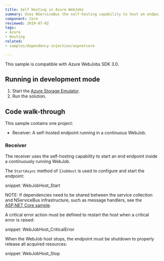 ```yaml
---
title: Self Hosting in Azure WebJobs
summary: Uses NServiceBus the self-hosting capability to host an endpoint in an Azure WebJob.
component: Core
reviewed: 2019-07-02
tags:
- Azure
- Hosting
related:
- samples/dependency-injection/aspnetcore

---
```


This sample is compatible with Azure WebJobs SDK 3.0.

## Running in development mode

 1. Start the [Azure Storage Emulator](https://docs.microsoft.com/en-us/azure/storage/storage-use-emulator).
 1. Run the solution.

## Code walk-through

This sample contains one project:

- Receiver: A self-hosted endpoint running in a continuous WebJob.

### Receiver

The receiver uses the self-hosting capability to start an end endpoint inside a continuously running WebJob.

The `StartAsync` method of `IJobHost` is used to configure and start the endpoint:

snippet: WebJobHost_Start

NOTE: If dependencies need to be shared between the service collection and NServiceBus infrastructure, such as message handlers, see the [ASP.NET Core sample](/samples/dependency-injection/#related-samples).

A critical error action must be defined to restart the host when a critical error is raised:

snippet: WebJobHost_CriticalError

When the WebJob host stops, the endpoint must be shutdown to properly release all acquired resources:

snippet: WebJobHost_Stop
